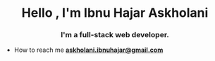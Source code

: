 <h1 align="center">Hello , I'm Ibnu Hajar Askholani</h1>
<h3 align="center">I'm a full-stack web developer.  </h3>

- How to reach me **askholani.ibnuhajar@gmail.com**
